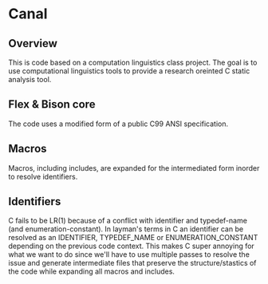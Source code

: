 # Canal

## Overview
This is code based on a computation linguistics class project. The goal is to use computational linguistics tools to provide a research oreinted C static analysis tool.

## Flex & Bison core
The code uses a modified form of a public C99 ANSI specification.

## Macros
Macros, including includes, are expanded for the intermediated form inorder to resolve identifiers.

## Identifiers
C fails to be LR(1) because of a conflict with identifier and typedef-name (and enumeration-constant). In layman's terms in C an identifier can be resolved as an IDENTIFIER, TYPEDEF_NAME or ENUMERATION_CONSTANT depending on the previous code context. This makes C super annoying for what we want to do since we'll have to use multiple passes to resolve the issue and generate intermediate files that preserve the structure/stastics of the code while expanding all macros and includes.
